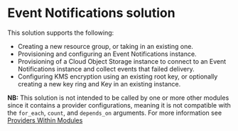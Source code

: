 # Event Notifications solution

This solution supports the following:
- Creating a new resource group, or taking in an existing one.
- Provisioning and configuring an Event Notifications instance.
- Provisioning of a Cloud Object Storage instance to connect to an Event Notifications instance and collect events that failed delivery.
- Configuring KMS encryption using an existing root key, or optionally creating a new key ring and Key in an existing instance.

**NB:** This solution is not intended to be called by one or more other modules since it contains a provider configurations, meaning it is not compatible with the `for_each`, `count`, and `depends_on` arguments. For more information see [Providers Within Modules](https://developer.hashicorp.com/terraform/language/modules/develop/providers)
